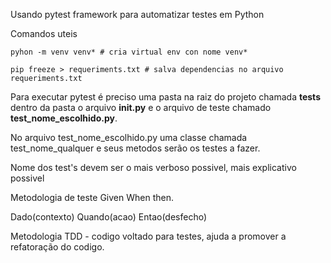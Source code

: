Usando pytest framework para automatizar testes em Python

Comandos uteis
	
	pyhon -m venv venv* # cria virtual env con nome venv*

	pip freeze > requeriments.txt # salva dependencias no arquivo requeriments.txt


Para executar pytest é preciso uma pasta na raiz do projeto chamada **tests** dentro da pasta o arquivo __init.py__ e o arquivo de teste chamado __test_nome_escolhido.py__. 

No arquivo test_nome_escolhido.py uma classe chamada test_nome_qualquer e seus metodos serão os testes a fazer.  

Nome dos test's devem ser o mais verboso possivel, mais explicativo possivel

Metodologia de teste Given When then. 

Dado(contexto) Quando(acao) Entao(desfecho)

Metodologia TDD - codigo voltado para testes, ajuda a promover a refatoração do codigo.